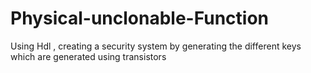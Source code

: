 # Physical-unclonable-Function
Using Hdl , creating a security system by generating the different keys which are generated using transistors
